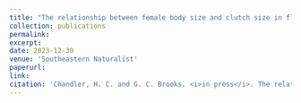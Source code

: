```yaml
---
title: "The relationship between female body size and clutch size in flatwoods salamanders"
collection: publications
permalink: 
excerpt:
date: 2023-12-30
venue: 'Southeastern Naturalist'
paperurl:
link: 
citation: 'Chandler, H. C. and G. C. Brooks. <i>in press</i>. The relationship between female body size and clutch size in flatwoods salamanders. <i>Southeastern Naturalist</i>'
---
```

